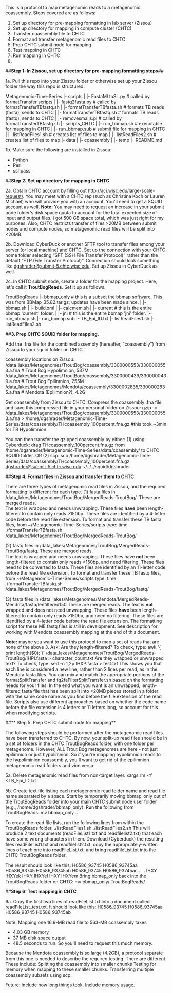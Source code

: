 
This is a protocol to map metagenomic reads to a metagenomic coassembly. Steps covered are as follows:
1. Set up directory for pre-mapping formatting in lab server (Zissou)
2. Set up directory for mapping in compute cluster (CHTC)
3. Transfer coassembly file to CHTC
4. Format and transfer metagenomic read files to CHTC
5. Prep CHTC submit node for mapping
6. Test mapping in CHTC
7. Run mapping in CHTC
8. 

##**Step 1: In Zissou, set up directory for pre-mapping formatting steps**##

1a. Pull this repo into your Zissou folder or otherwise set up your Zissou folder the way this repo is structured:

Metagenomic-Time-Series
|- scripts
| |- FastaMLtoSL.py             # called by formatTransfer scripts
| |- fastq2fasta.py             # called by formatTransferTBfastq.sh
| |- formatTransferTBfasta.sh   # formats TB reads (fasta), sends to CHTC
| |- formatTransferTBfastq.sh   # formats TB reads (fastq), sends to CHTC
| |- removesmalls.pl            # called by formatTransferTBfastq.sh
|- scripts_CHTC
| |- run_bbmap.sh               # executable for mapping in CHTC
| |- run_bbmap.sub              # submit file for mapping in CHTC
| |- listReadFiles1.sh          # creates list of files to map
| |- listReadFiles2.sh          # creates list of files to map
|- data
| |- coassembly
| |- temp
|- README.md

1b. Make sure the following are installed in Zissou:
- Python
- Perl
- sshpass

##**Step 2: Set up directory for mapping in CHTC**

2a. Obtain CHTC account by filling out http://aci.wisc.edu/large-scale-request/. You may meet with a CHTC rep (such as Christina Koch or Lauren Michael) who will provide you with an account. You'll need to get a SQUID account as well. **Note:** You may need to request an increase in your submit node folder's disk space quota to account for the total expected size of input and output files. I got 500 GB space total, which was just right for my purposes. Also, CHTC restricts transfer of files >20MB between submit nodes and compute nodes, so metagenomic read files will be split into <20MB.

2b. Download CyberDuck or another SFTP tool to transfer files among your server (or local machine) and CHTC. Set up the connection with your CHTC home folder selecting “SFT (SSH File Transfer Protocol)” rather than the default “FTP (File Transfer Protocol)”. Connection should look something like dgshrader@submit-5.chtc.wisc.edu. Set up Zissou in CyberDuck as well. 

2c. In CHTC submit node, create a folder for the mapping project. Here, let's call it **TroutBogReads**. Set it up as follows:

TroutBogReads
|- bbmap_only   # this is a subset the bbmap software. This was from BBMap_35.82.tar.gz; updates have been made since.
| |- bbmap.sh
| |- build.xml
| |- calcmem.sh 
| |- current    # this is the entire bbmap 'current' folder.
| |- jni        # this is the entire bbmap 'jni' folder.
|- run_bbmap.sh
|- run_bbmap.sub
|- TB_Epi_ID.txt
|- listReadFiles1.sh
|- listReadFiles2.sh

##**3. Prep CHTC SQUID folder for mapping.**

Add the .fna file for the combined assembly (hereafter, "coassembly") from Zissou to your squid folder on CHTC.

coassembly locations on Zissou:
    /data_lakes/Metagenomes/TroutBog/coassembly/3300000553/3300000553.a.fna # Trout Bog Hypolimnion, 537M
    /data_lakes/Metagenomes/TroutBog/coassembly/3300000439/3300000439.a.fna # Trout Bog Epilimnion, 255M
    /data_lakes/Metagenomes/Mendota/coassembly/3300002835/3300002835.a.fna # Mendota (Epilimnion?), 4.2G

Get coassembly from Zissou to CHTC:
Compress the coassembly .fna file and save this compressed file in your personal folder on Zissou:
    gzip -c /data_lakes/Metagenomes/TroutBog/coassembly/3300000553/3300000553.a.fna > /home/dgshrader/Metagenomic-Time-Series/data/coassembly/THcoassembly_100percent.fna.gz #this took ~3min for TB Hypolimnion

You can then transfer the gzipped coassembly by either: 
(1) using Cyberduck: drag THcoassembly_100percent.fna.gz from /home/dgshrader/Metagenomic-Time-Series/data/coassembly/ to CHTC SQUID folder.
OR
(2) scp:
    scp /home/dgshrader/Metagenomic-Time-Series/data/coassembly/THcoassembly_100percent.fna.gz dgshrader@submit-5.chtc.wisc.edu:~/../../squid/dgshrader

##**Step 4. Format files in Zissou and transfer them to CHTC.**

There are three types of metagenomic read files in Zissou, and the required formatting is different for each type. 
(1) fasta files in /data_lakes/Metagenomes/TroutBog/MergedReads-TroutBog/. 
These are merged reads.  
The text is wrapped and needs unwrapping.
These files **have** been length-filtered to contain only reads >150bp.
These files are identified by a 4-letter code before the read file extension.
To format and transfer these TB fasta files, from ~/Metagenomic-Time-Series/scripts type:
    time ./formatTransferTBfasta.sh /data_lakes/Metagenomes/TroutBog/MergedReads-TroutBog/

(2) fastq files in /data_lakes/Metagenomes/TroutBog/MergedReads-TroutBog/fastq. 
These are merged reads.  
The text is wrapped and needs unwrapping.
These files have **not** been length-filtered to contain only reads >150bp, and need filtering.
These files need to be converted to fasta.
These files are identified by an 11-letter code before the read file extension.
To format and transfer these TB fastq files, from ~/Metagenomic-Time-Series/scripts type:
    time ./formatTransferTBfastq.sh /data_lakes/Metagenomes/TroutBog/MergedReads-TroutBog/fastq/

(3) fasta files in /data_lakes/Metagenomes/Mendota/MergedReads-Mendota/fasta/lenfiltered150
These are merged reads.
The text is **not** wrapped and does not need unwrapping.
These files **have** been length-filtered to contain only reads >150bp, and need no filtering.
These files are identified by a 4-letter code before the read file extension.
The formatting script for these ME fastq files is still in development. See description for working with Mendota coassembly mapping at the end of this document.

**Note:** maybe you want to use this protocol to map a set of reads that are none of the above 3. Ask:
Are they length-filtered? To check, type:
    awk '{ print length($0); }' /data_lakes/Metagenomes/TroutBog/MergedReads-TroutBog/IHPI.fasta > character_count.txt
Are they wrapped or unwrapped text? To check, type:
    sed -n 1,2p IHXP.fasta > test.txt
This shows you that each line is considered a new line, rather than 2 lines per read, as in the Mendota fasta files.
You can mix and match the appropriate portions of the formatSplitTransfer and fq2faFilterSplitTransfer.sh based on the formatting needs for your files. In the end what you want is an unwrapped, length-filtered fasta file that has been split into <20MB pieces stored in a folder with the same code name as you find before the file extension of the read file. Scripts also use different approaches based on whether the code name before the file extension is 4 letters or 11 letters long, so account for this when modifying scripts.

##** Step 5: Prep CHTC submit node for mapping**

The following steps should be performed after the metagenomic read files have been transferred to CHTC. By now, your split-up read files should be in a set of folders in the CHTC TroutBogReads folder, with one folder per metagenome. However, ALL Trout Bog metagenomes are here - not just epilimnion or just hypolimnion. So if you're mapping hypolimnion reads to the hypoliminion coassembly, you'll want to get rid of the epilimnion metagenomic read folders and vice versa.

5a. Delete metagenomic read files from non-target layer. 
    xargs rm -rf <TB_Epi_ID.txt

5b. Create text file listing each metagenomic read folder name and read file name separated by a space. Start by temporarily moving bbmap_only out of the TroutBogReads folder into your main CHTC submit node user folder (e.g., /home/dgshrader/bbmap_only). Run the following from TroutBogReads:
    mv bbmap_only ..

To create the read file lists, run the following lines from within the TroutBogReads folder. 
    ./listReadFiles1.sh
    ./listReadFiles2.sh
This will produce 2 text documents (readFileList1.txt and readfilelist2.txt) that each have some wrong characters in them. Download (Cyberduck) the resulting files readFileList1.txt and readfilelist2.txt, copy the appropriately-written lines of each one into readFileList.txt, and bring readFileList.txt into the CHTC TroutBogReads folder.

The result should look like this:
    H0586_93745 H0586_93745aa
    H0586_93745 H0586_93745ab
    H0586_93745 H0586_93745ac
    .
    .
    .
    IHXY IHXYek
    IHXY IHXYel
    IHXY IHXYem
Bring bbmap_only back into the TroutBogReads folder on CHTC:
    mv bbmap_only/ TroutBogReads/


##**Step 6: Test mapping in CHTC**

6a. Copy the first two lines of readFileList.txt into a document called readFileList_test.txt. It should look like this:
    H0586_93745 H0586_93745aa
    H0586_93745 H0586_93745ab

Note: Mapping one 16.9-MB read file to 563-MB coassembly takes
- 4.03 GB memory
- 37 MB disk space output
- 48.5 seconds to run.
So you'll need to request this much memory.


Because the Mendota coassembly is so large (4.2GB), a protocol separate from this one is needed to describe the required testing. There are different. These include:
Splitting the coassembly into smaller chunks
Testing for memory when mapping to these smaller chunks.
Transferring multiple coassembly subsets using scp.

Future:
Include how long things took.
Include memory usage.
